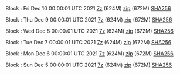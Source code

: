 Block : Fri Dec 10 00:00:01 UTC 2021 [7z](https://transfer.sh/UhVcV3/bootstrap.dat.20211210.7z) (624M) [zip](https://transfer.sh/fq0BrG/bootstrap.dat.20211210.zip) (672M) [SHA256](https://transfer.sh/J3PGMJ/sha256.txt)

Block : Thu Dec  9 00:00:01 UTC 2021 [7z](https://transfer.sh/iIGfjX/bootstrap.dat.20211209.7z) (624M) [zip](https://transfer.sh/bgP4ry/bootstrap.dat.20211209.zip) (672M) [SHA256](https://transfer.sh/sM5HEj/sha256.txt)

Block : Wed Dec  8 00:00:01 UTC 2021 [7z](https://transfer.sh/cyBl7L/bootstrap.dat.20211208.7z) (624M) [zip](https://transfer.sh/v61BhC/bootstrap.dat.20211208.zip) (672M) [SHA256](https://transfer.sh/AwjlEK/sha256.txt)

Block : Tue Dec  7 00:00:01 UTC 2021 [7z](https://transfer.sh/3uPopV/bootstrap.dat.20211207.7z) (624M) [zip](https://transfer.sh/hlYTA9/bootstrap.dat.20211207.zip) (672M) [SHA256](https://transfer.sh/bDMJ0d/sha256.txt)

Block : Mon Dec  6 00:00:01 UTC 2021 [7z](https://transfer.sh/H0fwKI/bootstrap.dat.20211206.7z) (624M) [zip](https://transfer.sh/AHdH1i/bootstrap.dat.20211206.zip) (672M) [SHA256](https://transfer.sh/5TlXOp/sha256.txt)

Block : Sun Dec  5 00:00:01 UTC 2021 [7z](https://transfer.sh/XW4lN1/bootstrap.dat.20211205.7z) (624M) [zip](https://transfer.sh/2wTbjL/bootstrap.dat.20211205.zip) (672M) [SHA256](https://transfer.sh/wTi1uO/sha256.txt)
